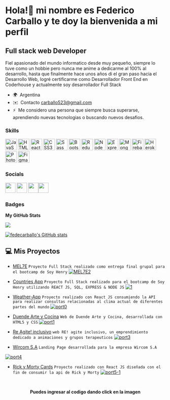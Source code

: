 Hola!👋 mi nombre es Federico Carballo y te doy la bienvenida a mi perfil
==================================

Full stack web Developer
-------------------


Fiel apasionado del mundo informatico desde muy pequeño, siempre lo tuve como un hobbie pero nunca me anime a dedicarme al 100% al desarrollo, hasta que finalmente hace unos años di el gran paso hacia el Desarrollo Web, logré certificarme como Desarrollador Front End en Coderhouse y actualmente soy desarrollador Full Stack

* 🌍   Argentina
* ✉️  Contacto [carballo523@gmail.com](mailto:carballo523@gmail.com)
* ⚡  Me considero una persona que siempre busca superarse, aprendiendo nuevas tecnologias o buscando nuevos desafios.

### Skills

<p align="left">
<a href="https://developer.mozilla.org/en-US/docs/Web/JavaScript" target="_blank" rel="noreferrer"><img src="https://raw.githubusercontent.com/danielcranney/readme-generator/main/public/icons/skills/javascript-colored.svg" width="36" height="36" alt="JavaScript" /></a>
<a href="https://developer.mozilla.org/en-US/docs/Glossary/HTML5" target="_blank" rel="noreferrer"><img src="https://raw.githubusercontent.com/danielcranney/readme-generator/main/public/icons/skills/html5-colored.svg" width="36" height="36" alt="HTML5" /></a>
<a href="https://reactjs.org/" target="_blank" rel="noreferrer"><img src="https://raw.githubusercontent.com/danielcranney/readme-generator/main/public/icons/skills/react-colored.svg" width="36" height="36" alt="React" /></a>
<a href="https://www.w3.org/TR/CSS/#css" target="_blank" rel="noreferrer"><img src="https://raw.githubusercontent.com/danielcranney/readme-generator/main/public/icons/skills/css3-colored.svg" width="36" height="36" alt="CSS3" /></a>
<a href="https://sass-lang.com/" target="_blank" rel="noreferrer"><img src="https://raw.githubusercontent.com/danielcranney/readme-generator/main/public/icons/skills/sass-colored.svg" width="36" height="36" alt="Sass" /></a>
<a href="https://getbootstrap.com/" target="_blank" rel="noreferrer"><img src="https://raw.githubusercontent.com/danielcranney/readme-generator/main/public/icons/skills/bootstrap-colored.svg" width="36" height="36" alt="Bootstrap" /></a>
<a href="https://redux.js.org/" target="_blank" rel="noreferrer"><img src="https://raw.githubusercontent.com/danielcranney/readme-generator/main/public/icons/skills/redux-colored.svg" width="36" height="36" alt="Redux" /></a>
<a href="https://nodejs.org/en/" target="_blank" rel="noreferrer"><img src="https://raw.githubusercontent.com/danielcranney/readme-generator/main/public/icons/skills/nodejs-colored.svg" width="36" height="36" alt="NodeJS" /></a>
<a href="https://expressjs.com/" target="_blank" rel="noreferrer"><img src="https://raw.githubusercontent.com/danielcranney/readme-generator/main/public/icons/skills/express-colored.svg" width="36" height="36" alt="Express" /></a>
<a href="https://www.mongodb.com/" target="_blank" rel="noreferrer"><img src="https://raw.githubusercontent.com/danielcranney/readme-generator/main/public/icons/skills/mongodb-colored.svg" width="36" height="36" alt="MongoDB" /></a>
<a href="https://firebase.google.com/" target="_blank" rel="noreferrer"><img src="https://raw.githubusercontent.com/danielcranney/readme-generator/main/public/icons/skills/firebase-colored.svg" width="36" height="36" alt="Firebase" /></a>
<a href="https://www.heroku.com/" target="_blank" rel="noreferrer"><img src="https://raw.githubusercontent.com/danielcranney/readme-generator/main/public/icons/skills/heroku-colored.svg" width="36" height="36" alt="Heroku" /></a>
<a href="https://www.adobe.com/uk/products/photoshop.html" target="_blank" rel="noreferrer"><img src="https://raw.githubusercontent.com/danielcranney/readme-generator/main/public/icons/skills/photoshop-colored.svg" width="36" height="36" alt="Photoshop" /></a>
<a href="https://www.figma.com/" target="_blank" rel="noreferrer"><img src="https://raw.githubusercontent.com/danielcranney/readme-generator/main/public/icons/skills/figma-colored.svg" width="36" height="36" alt="Figma" /></a>
</p>

### Socials

<p align="left"> <a href="https://www.github.com/FedeCarballo" target="_blank" rel="noreferrer"><img src="https://raw.githubusercontent.com/danielcranney/readme-generator/main/public/icons/socials/github.svg" width="32" height="32" /></a> <a href="http://www.instagram.com/fede_carballo" target="_blank" rel="noreferrer"><img src="https://raw.githubusercontent.com/danielcranney/readme-generator/main/public/icons/socials/instagram.svg" width="32" height="32" /></a> <a href="https://www.linkedin.com/in/federico-concepcion-carballo-benitez/" target="_blank" rel="noreferrer"><img src="https://raw.githubusercontent.com/danielcranney/readme-generator/main/public/icons/socials/linkedin.svg" width="32" height="32" /></a><a href="https://www.twitter.com/FedeCarballo_" target="_blank" rel="noreferrer"><img src="https://raw.githubusercontent.com/danielcranney/readme-generator/main/public/icons/socials/twitter.svg" width="32" height="32" /></a></p>

### Badges

<b>My GitHub Stats</b>

<a href="http://www.github.com/FedeCarballo"><img src="https://github-readme-streak-stats.herokuapp.com/?user=FedeCarballo&stroke=ffffff&background=1c1917&ring=0891b2&fire=0891b2&currStreakNum=ffffff&currStreakLabel=0891b2&sideNums=ffffff&sideLabels=ffffff&dates=ffffff&hide_border=true" /></a>

<a href="http://www.github.com/fedecarballo"><img src="https://github-readme-stats.vercel.app/api?username=fedecarballo&show_icons=true&hide=stars,issues,&count_private=true&title_color=0891b2&text_color=ffffff&icon_color=0891b2&bg_color=1c1917&hide_border=true&show_icons=true" alt="fedecarballo's GitHub stats" /></a>


## 💻 Mis Proyectos 

- [MEL7E](https://mercado-los-7-enanitos.vercel.app/)
  ``` Proyecto Full Stack realizado como entrega final grupal para el bootcamp de Soy Henry ```
 <a href="https://github.com/FedeCarballo/ProyectoGrupal">![MEL7E2](https://user-images.githubusercontent.com/77030730/179841915-87e61a53-7442-4bd0-8ed4-34e4caf2a9c1.jpg)</a>
 
- [Countries App](https://countries-deploy-version-final-57ypw7fbt-fedecarballo.vercel.app)
  ``` Proyecto Full Stack realizado para el bootcamp de Soy Henry utilizando REACT JS, SQL, EXPRESS & NODE JS ```
 <a href="https://github.com/FedeCarballo/countries-deploy-version-2">![1](https://user-images.githubusercontent.com/77030730/173206227-081951d6-a043-4d7d-b35d-55bd72f97807.jpg)
 
- [Weather-App](https://benevolent-kheer-4491cd.netlify.app/)
  ``` Proyecto realizado con React JS consumiendo la API para realizar consultas relacionadas al clima actual de diferentes partes del mundo ```
 <a href="https://github.com/FedeCarballo/weather-app/tree/main/weather-web-app">![port0](https://user-images.githubusercontent.com/77030730/169118287-7485b430-8806-458e-956a-584a46bdebe9.jpg)</a>
 
 - [Duende Arte y Cocina](https://fedecarballo.github.io/duende-arte-y-cocina/)
 ``` Web de Duende Arte y Cocina, desarrollada con HTML5 y CSS ```
  <a href="https://github.com/FedeCarballo/duende-arte-y-cocina">![port1](https://user-images.githubusercontent.com/77030730/169119280-a2dbb645-08cf-464f-913e-6ca3c1c1c55c.jpg)</a>
  
- [Re Agite! inclusivo](https://re-agiteinclusivo.vercel.app)
  ``` web RE! agite inclusivo, un emprendimiento dedicado a animaciones y grupos terapeuticos ```
<a href="https://github.com/FedeCarballo/REagite">![port3](https://user-images.githubusercontent.com/77030730/169120547-e2fd425b-f105-4a4f-a73f-3a7d9b9ab614.jpg)</a>

- [Wircom S.A](https://fedecarballo.github.io/Wircom-SA/)
 ``` Landing Page desarrollada para la empresa Wircom S.A ```
 
 <a href="https://github.com/FedeCarballo/Wircom-SA">![port4](https://user-images.githubusercontent.com/77030730/169120859-772f166b-2542-420e-a5be-5e75780c66ee.jpg)</a>
 

- [Rick y Morty Cards](https://fedecarballo.github.io/rick-y-morty-gh-pages/)
 ```Proyecto realizado con React JS diseñada con el fin de consumir la api de Rick y Morty```
  <a href="https://github.com/FedeCarballo/rick-y-morty-gh-pages">![port5-1](https://user-images.githubusercontent.com/77030730/169121620-b5bb247c-ce64-41fc-85c7-2dcb71b32789.jpg)</a>
<br>
<p align="center"><b>Puedes ingresar al codigo dando click en la imagen</b></p>

